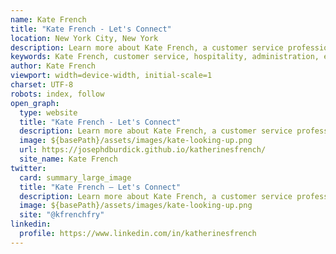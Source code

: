 ```yaml
---
name: Kate French
title: "Kate French - Let's Connect"
location: New York City, New York
description: Learn more about Kate French, a customer service professional with extensive experience in hospitality and administration.
keywords: Kate French, customer service, hospitality, administration, event coordination, New York City
author: Kate French
viewport: width=device-width, initial-scale=1
charset: UTF-8
robots: index, follow
open_graph:
  type: website
  title: "Kate French - Let's Connect"
  description: Learn more about Kate French, a customer service professional with extensive experience in hospitality and administration.
  image: ${basePath}/assets/images/kate-looking-up.png
  url: https://josephdburdick.github.io/katherinesfrench/
  site_name: Kate French
twitter:
  card: summary_large_image
  title: "Kate French – Let's Connect"
  description: Learn more about Kate French, a customer service professional with extensive experience in hospitality and administration.
  image: ${basePath}/assets/images/kate-looking-up.png
  site: "@kfrenchfry"
linkedin:
  profile: https://www.linkedin.com/in/katherinesfrench
---
```

